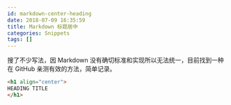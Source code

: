 ```yaml
---
id: markdown-center-heading
date: 2018-07-09 16:35:59
title: Markdown 标题居中
categories: Snippets
tags: []
---
```


搜了不少写法，因 Markdown 没有确切标准和实现所以无法统一，目前找到一种在 GitHub 亲测有效的方法，简单记录。

```html
<h1 align="center">
HEADING TITLE
</h1>
```
